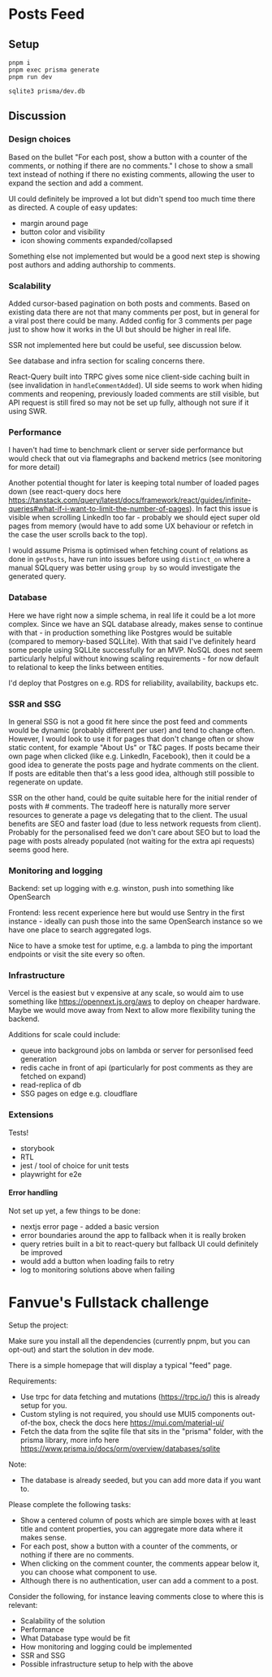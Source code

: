 # Posts Feed

## Setup

```
pnpm i
pnpm exec prisma generate
pnpm run dev

sqlite3 prisma/dev.db
```

## Discussion

### Design choices

Based on the bullet "For each post, show a button with a counter of the comments, or nothing if there are no comments."
I chose to show a small text instead of nothing if there no existing comments, allowing the user to expand the section and add a comment.

UI could definitely be improved a lot but didn't spend too much time there as directed. A couple of easy updates:

- margin around page
- button color and visibility
- icon showing comments expanded/collapsed

Something else not implemented but would be a good next step is showing post authors and adding authorship to comments.

### Scalability

Added cursor-based pagination on both posts and comments. Based on existing data there are not that many comments per post, but in general for a viral post there could be many. Added config for 3 comments per page just to show how it works in the UI but should be higher in real life.

SSR not implemented here but could be useful, see discussion below.

See database and infra section for scaling concerns there.

React-Query built into TRPC gives some nice client-side caching built in (see invalidation in `handleCommentAdded`). UI side seems to work when hiding comments and reopening, previously loaded comments are still visible, but API request is still fired so may not be set up fully, although not sure if it using SWR.

### Performance

I haven't had time to benchmark client or server side performance but would check that out via flamegraphs and backend metrics (see monitoring for more detail)

Another potential thought for later is keeping total number of loaded pages down (see react-query docs here https://tanstack.com/query/latest/docs/framework/react/guides/infinite-queries#what-if-i-want-to-limit-the-number-of-pages). In fact this issue is visible when scrolling LinkedIn too far - probably we should eject super old pages from memory (would have to add some UX behaviour or refetch in the case the user scrolls back to the top).

I would assume Prisma is optimised when fetching count of relations as done in `getPosts`, have run into issues before using `distinct_on` where a manual SQLquery was better using `group by` so would investigate the generated query.

### Database

Here we have right now a simple schema, in real life it could be a lot more complex. Since we have an SQL database already, makes sense to continue with that - in production something like Postgres would be suitable (compared to memory-based SQLLite). With that said I've definitely heard some people using SQLLite successfully for an MVP. NoSQL does not seem particularly helpful without knowing scaling requirements - for now default to relational to keep the links between entities.

I'd deploy that Postgres on e.g. RDS for reliability, availability, backups etc.

### SSR and SSG

In general SSG is not a good fit here since the post feed and comments would be dynamic (probably different per user) and tend to change often. However, I would look to use it for pages that don't change often or show static content, for example "About Us" or T&C pages.
If posts became their own page when clicked (like e.g. LinkedIn, Facebook), then it could be a good idea to generate the posts page and hydrate comments on the client. If posts are editable then that's a less good idea, although still possible to regenerate on update.

SSR on the other hand, could be quite suitable here for the initial render of posts with # comments. The tradeoff here is naturally more server resources to generate a page vs delegating that to the client.
The usual benefits are SEO and faster load (due to less network requests from client). Probably for the personalised feed we don't care about SEO but to load the page with posts already populated (not waiting for the extra api requests) seems good here.

### Monitoring and logging

Backend: set up logging with e.g. winston, push into something like OpenSearch

Frontend: less recent experience here but would use Sentry in the first instance - ideally can push those into the same OpenSearch instance so we have one place to search aggregated logs.

Nice to have a smoke test for uptime, e.g. a lambda to ping the important endpoints or visit the site every so often.

### Infrastructure

Vercel is the easiest but v expensive at any scale, so would aim to use something like https://opennext.js.org/aws to deploy on cheaper hardware. Maybe we would move away from Next to allow more flexibility tuning the backend.

Additions for scale could include:

- queue into background jobs on lambda or server for personlised feed generation
- redis cache in front of api (particularly for post comments as they are fetched on expand)
- read-replica of db
- SSG pages on edge e.g. cloudflare

### Extensions

Tests!

- storybook
- RTL
- jest / tool of choice for unit tests
- playwright for e2e

#### Error handling

Not set up yet, a few things to be done:

- nextjs error page - added a basic version
- error boundaries around the app to fallback when it is really broken
- query retries built in a bit to react-query but fallback UI could definitely be improved
- would add a button when loading fails to retry
- log to monitoring solutions above when failing

# Fanvue's Fullstack challenge

Setup the project:

Make sure you install all the dependencies (currently pnpm, but you can opt-out) and start the solution in dev mode.

There is a simple homepage that will display a typical "feed" page.

Requirements:

- Use trpc for data fetching and mutations (https://trpc.io/) this is already setup for you.
- Custom styling is not required, you should use MUI5 components out-of-the box, check the docs here https://mui.com/material-ui/
- Fetch the data from the sqlite file that sits in the "prisma" folder, with the prisma library, more info here https://www.prisma.io/docs/orm/overview/databases/sqlite

Note:

- The database is already seeded, but you can add more data if you want to.

Please complete the following tasks:

- Show a centered column of posts which are simple boxes with at least title and content properties, you can aggregate more data where it makes sense.
- For each post, show a button with a counter of the comments, or nothing if there are no comments.
- When clicking on the comment counter, the comments appear below it, you can choose what component to use.
- Although there is no authentication, user can add a comment to a post.

Consider the following, for instance leaving comments close to where this is relevant:

- Scalability of the solution
- Performance
- What Database type would be fit
- How monitoring and logging could be implemented
- SSR and SSG
- Possible infrastructure setup to help with the above
